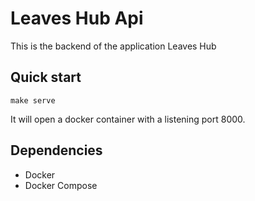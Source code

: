 # Leaves Hub Api

This is the backend of the application Leaves Hub

## Quick start

```make serve```

It will open a docker container with a listening port 8000.

## Dependencies

- Docker
- Docker Compose
